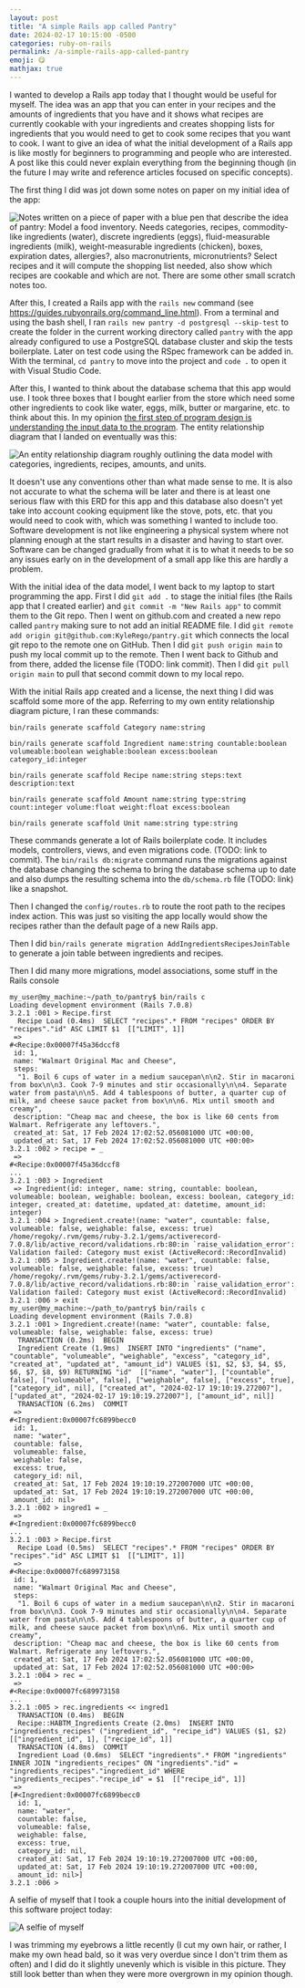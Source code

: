 ```yaml
---
layout: post
title: "A simple Rails app called Pantry"
date: 2024-02-17 10:15:00 -0500
categories: ruby-on-rails
permalink: /a-simple-rails-app-called-pantry
emoji: 😋
mathjax: true
---
```


I wanted to develop a Rails app today that I thought would be useful for myself. The idea was an app that you can enter in your recipes and the amounts of ingredients that you have and it shows what recipes are currently cookable with your ingredients and creates shopping lists for ingredients that you would need to get to cook some recipes that you want to cook. I want to give an idea of what the initial development of a Rails app is like mostly for beginners to programming and people who are interested. A post like this could never explain everything from the beginning though (in the future I may write and reference articles focused on specific concepts).

The first thing I did was jot down some notes on paper on my initial idea of the app:

![Notes written on a piece of paper with a blue pen that describe the idea of pantry: Model a food inventory. Needs categories, recipes, commodity-like ingredients (water), discrete ingredients (eggs), fluid-measurable ingredients (milk), weight-measurable ingredients (chicken), boxes, expiration dates, allergies?, also macronutrients, micronutrients? Select recipes and it will compute the shopping list needed, also show which recipes are cookable and which are not. There are some other small scratch notes too.](assets/pantry/pantry-initial-notes.jpg)

After this, I created a Rails app with the `rails new` command (see https://guides.rubyonrails.org/command_line.html). From a terminal and using the bash shell, I ran `rails new pantry -d postgresql --skip-test` to create the folder in the current working directory called `pantry` with the app already configured to use a PostgreSQL database cluster and skip the tests boilerplate. Later on test code using the RSpec framework can be added in. With the terminal, `cd pantry` to move into the project and `code .` to open it with Visual Studio Code.

After this, I wanted to think about the database schema that this app would use. I took three boxes that I bought earlier from the store which need some other ingredients to cook like water, eggs, milk, butter or margarine, etc. to think about this. In my opinion [the first step of program design is understanding the input data to the program](https://htdp.org/2023-8-14/Book/part_preface.html). The entity relationship diagram that I landed on eventually was this:

![An entity relationship diagram roughly outlining the data model with categories, ingredients, recipes, amounts, and units.](assets/pantry/pantry-initial-erd.jpg)

It doesn't use any conventions other than what made sense to me. It is also not accurate to what the schema will be later and there is at least one serious flaw with this ERD for this app and this database also doesn't yet take into account cooking equipment like the stove, pots, etc. that you would need to cook with, which was something I wanted to include too. Software development is not like engineering a physical system where not planning enough at the start results in a disaster and having to start over. Software can be changed gradually from what it is to what it needs to be so any issues early on in the development of a small app like this are hardly a problem.

With the initial idea of the data model, I went back to my laptop to start programming the app. First I did `git add .` to stage the initial files (the Rails app that I created earlier) and `git commit -m "New Rails app"` to commit them to the Git repo. Then I went on github.com and created a new repo called `pantry` making sure to not add an initial README file. I did `git remote add origin git@github.com:KyleRego/pantry.git` which connects the local git repo to the remote one on GitHub. Then I did `git push origin main` to push my local commit up to the remote. Then I went back to Github and from there, added the license file (TODO: link commit). Then I did `git pull origin main` to pull that second commit down to my local repo.

With the initial Rails app created and a license, the next thing I did was scaffold some more of the app. Referring to my own entity relationship diagram picture, I ran these commands:

`bin/rails generate scaffold Category name:string`

`bin/rails generate scaffold Ingredient name:string countable:boolean volumeable:boolean weighable:boolean excess:boolean category_id:integer`

`bin/rails generate scaffold Recipe name:string steps:text description:text`

`bin/rails generate scaffold Amount name:string type:string count:integer volume:float weight:float excess:boolean`

`bin/rails generate scaffold Unit name:string type:string`

These commands generate a lot of Rails boilerplate code. It includes models, controllers, views, and even migrations code. (TODO: link to commit). The `bin/rails db:migrate` command runs the migrations against the database changing the schema  to bring the database schema up to date and also dumps the resulting schema into the `db/schema.rb` file (TODO: link) like a snapshot.

Then I changed the `config/routes.rb` to route the root path to the recipes index action. This was just so visiting the app locally would show the recipes rather than the default page of a new Rails app.

Then I did `bin/rails generate migration AddIngredientsRecipesJoinTable` to generate a join table between ingredients and recipes.

Then I did many more migrations, model associations, some stuff in the Rails console

```
my_user@my_machine:~/path_to/pantry$ bin/rails c
Loading development environment (Rails 7.0.8)
3.2.1 :001 > Recipe.first
  Recipe Load (0.4ms)  SELECT "recipes".* FROM "recipes" ORDER BY "recipes"."id" ASC LIMIT $1  [["LIMIT", 1]]
 =>
#<Recipe:0x00007f45a36dccf8
 id: 1,
 name: "Walmart Original Mac and Cheese",
 steps:
  "1. Boil 6 cups of water in a medium saucepan\n\n2. Stir in macaroni from box\n\n3. Cook 7-9 minutes and stir occasionally\n\n4. Separate water from pasta\n\n5. Add 4 tablespoons of butter, a quarter cup of milk, and cheese sauce packet from box\n\n6. Mix until smooth and creamy",
 description: "Cheap mac and cheese, the box is like 60 cents from Walmart. Refrigerate any leftovers.",
 created_at: Sat, 17 Feb 2024 17:02:52.056081000 UTC +00:00,
 updated_at: Sat, 17 Feb 2024 17:02:52.056081000 UTC +00:00>
3.2.1 :002 > recipe = _
 =>
#<Recipe:0x00007f45a36dccf8
...
3.2.1 :003 > Ingredient
 => Ingredient(id: integer, name: string, countable: boolean, volumeable: boolean, weighable: boolean, excess: boolean, category_id: integer, created_at: datetime, updated_at: datetime, amount_id: integer)
3.2.1 :004 > Ingredient.create!(name: "water", countable: false, volumeable: false, weighable: false, excess: true)
/home/regoky/.rvm/gems/ruby-3.2.1/gems/activerecord-7.0.8/lib/active_record/validations.rb:80:in `raise_validation_error': Validation failed: Category must exist (ActiveRecord::RecordInvalid)
3.2.1 :005 > Ingredient.create!(name: "water", countable: false, volumeable: false, weighable: false, excess: true)
/home/regoky/.rvm/gems/ruby-3.2.1/gems/activerecord-7.0.8/lib/active_record/validations.rb:80:in `raise_validation_error': Validation failed: Category must exist (ActiveRecord::RecordInvalid)
3.2.1 :006 > exit
my_user@my_machine:~/path_to/pantry$ bin/rails c
Loading development environment (Rails 7.0.8)
3.2.1 :001 > Ingredient.create!(name: "water", countable: false, volumeable: false, weighable: false, excess: true)
  TRANSACTION (0.2ms)  BEGIN
  Ingredient Create (1.9ms)  INSERT INTO "ingredients" ("name", "countable", "volumeable", "weighable", "excess", "category_id", "created_at", "updated_at", "amount_id") VALUES ($1, $2, $3, $4, $5, $6, $7, $8, $9) RETURNING "id"  [["name", "water"], ["countable", false], ["volumeable", false], ["weighable", false], ["excess", true], ["category_id", nil], ["created_at", "2024-02-17 19:10:19.272007"], ["updated_at", "2024-02-17 19:10:19.272007"], ["amount_id", nil]]
  TRANSACTION (6.2ms)  COMMIT
 =>
#<Ingredient:0x00007fc6899becc0
 id: 1,
 name: "water",
 countable: false,
 volumeable: false,
 weighable: false,
 excess: true,
 category_id: nil,
 created_at: Sat, 17 Feb 2024 19:10:19.272007000 UTC +00:00,
 updated_at: Sat, 17 Feb 2024 19:10:19.272007000 UTC +00:00,
 amount_id: nil>
3.2.1 :002 > ingred1 = _
 =>
#<Ingredient:0x00007fc6899becc0
...
3.2.1 :003 > Recipe.first
  Recipe Load (0.5ms)  SELECT "recipes".* FROM "recipes" ORDER BY "recipes"."id" ASC LIMIT $1  [["LIMIT", 1]]
 =>
#<Recipe:0x00007fc689973158
 id: 1,
 name: "Walmart Original Mac and Cheese",
 steps:
  "1. Boil 6 cups of water in a medium saucepan\n\n2. Stir in macaroni from box\n\n3. Cook 7-9 minutes and stir occasionally\n\n4. Separate water from pasta\n\n5. Add 4 tablespoons of butter, a quarter cup of milk, and cheese sauce packet from box\n\n6. Mix until smooth and creamy",
 description: "Cheap mac and cheese, the box is like 60 cents from Walmart. Refrigerate any leftovers.",
 created_at: Sat, 17 Feb 2024 17:02:52.056081000 UTC +00:00,
 updated_at: Sat, 17 Feb 2024 17:02:52.056081000 UTC +00:00>
3.2.1 :004 > rec = _
 =>
#<Recipe:0x00007fc689973158
...
3.2.1 :005 > rec.ingredients << ingred1
  TRANSACTION (0.4ms)  BEGIN
  Recipe::HABTM_Ingredients Create (2.0ms)  INSERT INTO "ingredients_recipes" ("ingredient_id", "recipe_id") VALUES ($1, $2)  [["ingredient_id", 1], ["recipe_id", 1]]
  TRANSACTION (4.8ms)  COMMIT
  Ingredient Load (0.6ms)  SELECT "ingredients".* FROM "ingredients" INNER JOIN "ingredients_recipes" ON "ingredients"."id" = "ingredients_recipes"."ingredient_id" WHERE "ingredients_recipes"."recipe_id" = $1  [["recipe_id", 1]]
 =>
[#<Ingredient:0x00007fc6899becc0
  id: 1,
  name: "water",
  countable: false,
  volumeable: false,
  weighable: false,
  excess: true,
  category_id: nil,
  created_at: Sat, 17 Feb 2024 19:10:19.272007000 UTC +00:00,
  updated_at: Sat, 17 Feb 2024 19:10:19.272007000 UTC +00:00,
  amount_id: nil>]
3.2.1 :006 >
```










A selfie of myself that I took a couple hours into the initial development of this software project today:

![A selfie of myself](assets/pantry/selfie-2-17-2024.jpg)

I was trimming my eyebrows a little recently (I cut my own hair, or rather, I make my own head bald, so it was very overdue since I don't trim them as often) and I did do it slightly unevenly which is visible in this picture. They still look better than when they were more overgrown in my opinion though.
